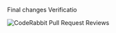 Final changes Verificatio

![CodeRabbit Pull Request Reviews](https://img.shields.io/coderabbit/prs/github/Yassine-Frigui/Zenshe_spa?utm_source=oss&utm_medium=github&utm_campaign=Yassine-Frigui%2FZenshe_spa&labelColor=171717&color=FF570A&link=https%3A%2F%2Fcoderabbit.ai&label=CodeRabbit+Reviews)